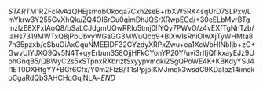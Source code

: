 $START$M1RZFcRvAzQHEjsmobOkoqa7Cxh2seB+rbXW5RK4sqUrD7SLPxv/LmYkrw3Y255GvXhQkuZQ4OI6rGu0qimDhJQSrXRwpECd/+30eELbMvrBTgmzlzE8XFxIAoQ8/bSaLCJdgmUQwRRIo5tmj0hYQy7PWvO/z4vEXfTgNnTzb/laHs7319MWTxQ8jPbUbvyWGaGG3MWuQcq9+BlXw1sRniOIwXjTyWHMta87h35pzxb/cSbuOiAxGquNMEElDF32CYzdyXRPxZwu+ea1XcWbHlNbIjb+zC+GwvUlYJXQ9Qv5N4T+qyErbun358OjjHFkCYonYP20Y/uvi3rIfjQfikxayEJz9UphGnqB5/QBWyC2s5xSTpnxRXbriztSxyypvmdki2SgQPoWE4K+KBKdyYSJ4I1ET0DXHfgYY+BGf6Cfx/Y0m2FlzB/T1sPpjpIKMJmqk3wsdC9KDaIpz14imekoCgaRdQbSAHCHqGqjNLA=$END$